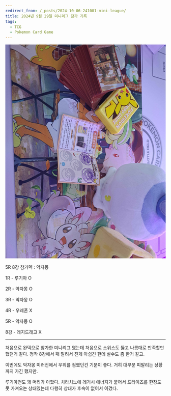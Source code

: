 ```yaml
---
redirect_from: /_posts/2024-10-06-241001-mini-league/
title: 2024년 9월 29일 미니리그 참가 기록
tags:
  - TCG
  - Pokemon Card Game
---
```

![241006](https://raw.githubusercontent.com/nox-katena/nox-katena.github.io/gh-pages/_images/tcg/241006.jpg)

5R 8강 참가덱 : 악자몽

1R - 루기아 O

2R - 악자몽 O

3R - 악자몽 O

4R - 우레폰 X

5R - 악자몽 O

8강 - 레지드래고 X

---

처음으로 완덱으로 참가한 미니리그 였는데 처음으로 스위스도 뚫고 나름대로 만족할만 했던거 같다. 정작 8강에서 패 말려서 진게 아쉽긴 한데 실수도 좀 한거 같고.

이번에도 악자몽 미러전에서 우위를 점했던건 기분이 좋다. 거히 대부분 피말리는 상황까지 가긴 했지만.

루기아전도 꽤 머리가 아팠다. 치라치노에 레거시 에너지가 붙어서 프라이즈를 한장도 못 가져오는 상태였는데 다행히 상대가 후속이 없어서 이겼다.